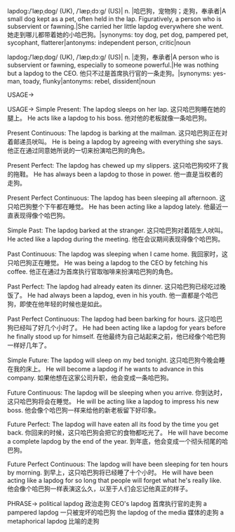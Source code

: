 lapdog:/ˈlæpˌdɒɡ/ (UK), /ˈlæpˌdɔːɡ/ (US)| n. |哈巴狗，宠物狗；走狗，奉承者|A small dog kept as a pet, often held in the lap.  Figuratively, a person who is subservient or fawning.|She carried her little lapdog everywhere she went. 她走到哪儿都带着她的小哈巴狗。|synonyms: toy dog, pet dog, pampered pet, sycophant, flatterer|antonyms: independent person, critic|noun


lapdog:/ˈlæpˌdɒɡ/ (UK), /ˈlæpˌdɔːɡ/ (US)| n. |走狗，奉承者|A person who is subservient or fawning, especially to someone powerful.|He was nothing but a lapdog to the CEO. 他只不过是首席执行官的一条走狗。|synonyms: yes-man, toady, flunky|antonyms: rebel, dissident|noun

USAGE->

USAGE->
Simple Present:
The lapdog sleeps on her lap. 这只哈巴狗睡在她的腿上。
He acts like a lapdog to his boss. 他对他的老板就像一条哈巴狗。

Present Continuous:
The lapdog is barking at the mailman. 这只哈巴狗正在对着邮递员吠叫。
He is being a lapdog by agreeing with everything she says. 他正在通过同意她所说的一切来扮演哈巴狗的角色。

Present Perfect:
The lapdog has chewed up my slippers. 这只哈巴狗咬坏了我的拖鞋。
He has always been a lapdog to those in power. 他一直是当权者的走狗。

Present Perfect Continuous:
The lapdog has been sleeping all afternoon. 这只哈巴狗整个下午都在睡觉。
He has been acting like a lapdog lately. 他最近一直表现得像个哈巴狗。

Simple Past:
The lapdog barked at the stranger. 这只哈巴狗对着陌生人吠叫。
He acted like a lapdog during the meeting. 他在会议期间表现得像个哈巴狗。

Past Continuous:
The lapdog was sleeping when I came home. 我回家时，这只哈巴狗正在睡觉。
He was being a lapdog to the CEO by fetching his coffee. 他正在通过为首席执行官取咖啡来扮演哈巴狗的角色。

Past Perfect:
The lapdog had already eaten its dinner. 这只哈巴狗已经吃过晚饭了。
He had always been a lapdog, even in his youth. 他一直都是个哈巴狗，即使在他年轻的时候也是如此。

Past Perfect Continuous:
The lapdog had been barking for hours. 这只哈巴狗已经叫了好几个小时了。
He had been acting like a lapdog for years before he finally stood up for himself.  在他最终为自己站起来之前，他已经像个哈巴狗一样好几年了。

Simple Future:
The lapdog will sleep on my bed tonight. 这只哈巴狗今晚会睡在我的床上。
He will become a lapdog if he wants to advance in this company. 如果他想在这家公司升职，他会变成一条哈巴狗。

Future Continuous:
The lapdog will be sleeping when you arrive. 你到达时，这只哈巴狗将会在睡觉。
He will be acting like a lapdog to impress his new boss. 他会像个哈巴狗一样来给他的新老板留下好印象。

Future Perfect:
The lapdog will have eaten all its food by the time you get back. 你回来的时候，这只哈巴狗会把它的食物都吃光了。
He will have become a complete lapdog by the end of the year. 到年底，他会变成一个彻头彻尾的哈巴狗。

Future Perfect Continuous:
The lapdog will have been sleeping for ten hours by morning. 到早上，这只哈巴狗将已经睡了十个小时。
He will have been acting like a lapdog for so long that people will forget what he's really like. 他会像个哈巴狗一样表演这么久，以至于人们会忘记他真正的样子。


PHRASE->
political lapdog 政治走狗
CEO's lapdog 首席执行官的走狗
a pampered lapdog 一只被宠坏的哈巴狗
the lapdog of the media 媒体的走狗
a metaphorical lapdog 比喻的走狗
